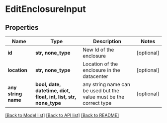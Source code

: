 # EditEnclosureInput


## Properties
Name | Type | Description | Notes
------------ | ------------- | ------------- | -------------
**id** | **str, none_type** | New Id of the enclosure | [optional] 
**location** | **str, none_type** | Location of the enclosure in the datacenter | [optional] 
**any string name** | **bool, date, datetime, dict, float, int, list, str, none_type** | any string name can be used but the value must be the correct type | [optional]

[[Back to Model list]](../README.md#documentation-for-models) [[Back to API list]](../README.md#documentation-for-api-endpoints) [[Back to README]](../README.md)


